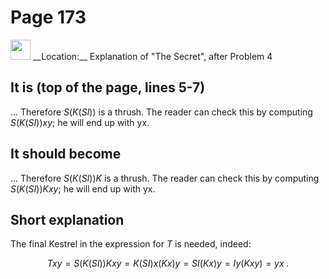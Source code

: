 # Page 173

<img src="../../pictures/correction_yellow.svg" width="32px"/>
__Location:__ Explanation of "The Secret", after Problem 4

## It is (top of the page, lines 5-7)

... Therefore $S(K(SI))$ is a thrush. The reader can check this
by computing $S(K(SI))xy$; he will end up with yx.

## It should become

... Therefore $S(K(SI))K$ is a thrush. The reader can check this
by computing $S(K(SI))Kxy$; he will end up with yx.

## Short explanation

The final Kestrel in the expression for $T$ is needed, indeed:

$$
    Txy=S(K(SI))Kxy=K(SI)x(Kx)y=
        SI(Kx)y=Iy(Kxy)=yx\;.
$$